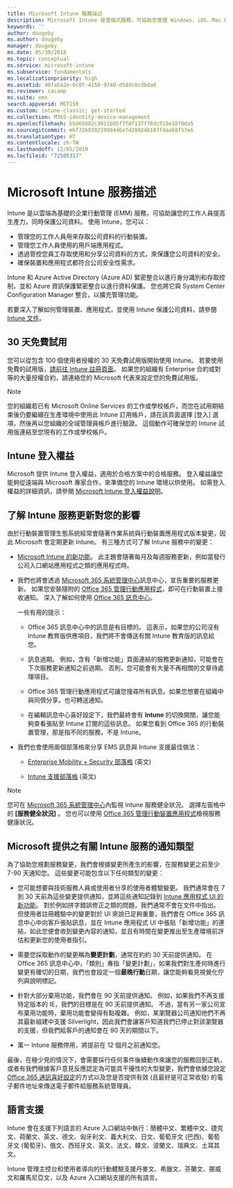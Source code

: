 ```yaml
---
title: Microsoft Intune 服務描述
description: Microsoft Intune 是雲端式服務，可協助您管理 Windows、iOS、Mac OS X、Android 和 Windows Mobile 裝置。
keywords: ''
author: dougeby
ms.author: dougeby
manager: dougeby
ms.date: 05/30/2018
ms.topic: conceptual
ms.service: microsoft-intune
ms.subservice: fundamentals
ms.localizationpriority: high
ms.assetid: 40fa5a2e-6c0f-4150-9740-d5ddc0cdbda0
ms.reviewer: cacamp
ms.suite: ems
search.appverid: MET150
ms.custom: intune-classic; get-started
ms.collection: M365-identity-device-management
ms.openlocfilehash: b5d65882c3811b05f7f8f137f76dc919e18f0da5
ms.sourcegitcommit: ebf72b038219904d6e7d20024b107f4aa68f57e6
ms.translationtype: HT
ms.contentlocale: zh-TW
ms.lasthandoff: 12/05/2019
ms.locfileid: "72505317"
---
```

# <a name="microsoft-intune-service-description"></a>Microsoft Intune 服務描述

Intune 是以雲端為基礎的企業行動管理 (EMM) 服務，可協助讓您的工作人員提高生產力，同時保護公司資料。 使用 Intune，您可以︰
* 管理您的工作人員用來存取公司資料的行動裝置。
* 管理您工作人員使用的用戶端應用程式。
* 透過管控您員工存取使用和分享公司資料的方式，來保護您公司資料的安全。
* 確保裝置和應用程式都符合公司安全性需求。

Intune 和 Azure Active Directory (Azure AD) 緊密整合以進行身分識別和存取控制，並和 Azure 資訊保護緊密整合以進行資料保護。 您也將它與 System Center Configuration Manager 整合，以擴充管理功能。

若要深入了解如何管理裝置、應用程式，並使用 Intune 保護公司資料，請參閱 [Intune 文件](../index.yml)。

## <a name="30-day-free-trial"></a>30 天免費試用
您可以從包含 100 個使用者授權的 30 天免費試用版開始使用 Intune。 若要使用免費的試用版，[請前往 Intune 註冊頁面](https://admin.microsoft.com/Signup/Signup.aspx?OfferId=40BE278A-DFD1-470a-9EF7-9F2596EA7FF9&dl=INTUNE_A&ali=1#0%20)。 如果您的組織有 Enterprise 合約或對等的大量授權合約，請連絡您的 Microsoft 代表來設定您的免費試用版。

> [!NOTE]
> 您的組織若已有 Microsoft Online Services 的工作或學校帳戶，而您在試用期結束後仍要繼續在生產環境中使用此 Intune 訂用帳戶，請在該頁面選擇 [登入]  選項，然後再以您組織的全域管理員帳戶進行驗證。 這個動作可確保您的 Intune 試用版連結至您現有的工作或學校帳戶。

<!--- For a list of settings that you can set up on mobile devices, see:

- [Enrolled device management capabilities of Microsoft Intune](introduction-intune.md)

- [Hybrid mobile device management (MDM) with System Center Configuration Manager and Microsoft Intune](/sccm/mdm/understand/hybrid-mobile-device-management)

For more about System Center Configuration Manager, see [Documentation  for System Center Configuration Manager](/sccm/index).--->
## <a name="intune-onboarding-benefit"></a>Intune 登入權益
Microsoft 提供 Intune 登入權益，適用於合格方案中的合格服務。 登入權益讓您能夠從遠端與 Microsoft 專家合作，來準備您的 Intune 環境以供使用。 如需登入權益的詳細資訊，請參閱 [Microsoft Intune 登入權益說明](http://go.microsoft.com/fwlink/?LinkId=619281)。


## <a name="learn-how-intune-service-updates-affect-you"></a>了解 Intune 服務更新對您的影響

由於行動裝置管理生態系統經常會隨著作業系統與行動裝置應用程式版本變更，因此 Microsoft 會定期更新 Intune。 有三種方式可了解 Intune 服務中的變更：

- [Microsoft Intune 的新功能](whats-new.md)。 此主題會隨著每月及每週服務更新，例如當發行公司入口網站應用程式之類的應用程式時。

- 我們也將會透過 [Microsoft 365 系統管理中心](https://admin.microsoft.com/)訊息中心，宣告重要的服務更新。 如果您安裝隨附的 [Office 365 管理行動應用程式](https://support.office.com/article/Office-365-Admin-Mobile-App-e16f6421-2a1a-4142-bf9d-9846600a060a)，即可在行動裝置上接收通知。 深入了解如何使用 [Office 365 訊息中心](https://support.office.com/client/results?Shownav=true&ns=O365ENTADMIN&version=15&ver=15&HelpID=O365E_MCManageUpdates)。

  一些有用的提示：

  - Office 365 訊息中心中的訊息是有目標的。 這表示，如果您的公司沒有 Intune 教育版供應項目，我們將不會傳送有關 Intune 教育版的訊息給您。

  - 訊息過期。 例如，含有「新增功能」頁面連結的服務更新通知，可能會在下次服務更新通知之前過期。 否則，您可能會有大量不再相關的文章待處理項目。

  - Office 365 管理行動應用程式可讓您搜尋所有訊息。如果您想要在組織中與同儕分享，也可轉送通知。

  - 在編輯訊息中心喜好設定下，我們最終會有 **Intune** 的切換開關，讓您能夠查看張貼至 Intune 訂閱的這些訊息。 如果您看到 Office 365 的行動裝置管理，那是指不同的服務，不是 Intune。

- 我們也會使用兩個部落格來分享 EMS 訊息與 Intune 支援最佳做法：

  - [Enterprise Mobility + Security 部落格](https://blogs.technet.microsoft.com/enterprisemobility/) \(英文\)

  - [Intune 支援部落格](https://blogs.technet.microsoft.com/intunesupport/) \(英文\)

> [!Note]
> 您可在 [Microsoft 365 系統管理中心](https://admin.microsoft.com)內監視 Intune 服務健全狀況。 選擇左窗格中的 **[服務健全狀況]** 。 您也可以使用 [Office 365 管理行動裝置應用程式](https://support.office.com/article/Office-365-Admin-Mobile-App-e16f6421-2a1a-4142-bf9d-9846600a060a)檢視服務健康狀況。

## <a name="types-of-notices-microsoft-provides-about-the-intune-service"></a>Microsoft 提供之有關 Intune 服務的通知類型

為了協助您規劃服務變更，我們會根據變更所產生的影響，在服務變更之前至少 7-90 天通知您。 這些變更可能包含以下任何類型的變更：

- 您可能想要與技術服務人員或使用者分享的使用者體驗變更。 我們通常會在 7 到 30 天前為這些變更提供通知，並將這些通知記錄到 [Intune 應用程式 UI 的新功能](whats-new-app-ui.md)。 對於例如拼字錯誤修正之類的問題，我們通常不會在文件中指出。 但使用者註冊體驗中的變更對於 UI 來說已足夠重要，我們會在 Office 365 訊息中心中向客戶張貼訊息，並在 Intune 應用程式 UI 中張貼「新增功能」的連結，如此您便會收到變更內容的通知，並且有時間在變更推出至生產環境前評估和更新您的使用者指引。

- 需要您採取動作的變更稱為**變更計劃**，通常在約約 30 天前提供通知。 在 Office 365 訊息中心中，「類別」專指「變更計劃」，如果我們對生產何時進行變更有確切的日期，我們也會設定一個**最晚行動**日期，讓您能夠看見視覺化佇列與說明標記。

- 針對大部分棄用功能，我們會在 90 天前提供通知。 例如，如果我們不再支援特定版本的 IE，我們的目標是在 90 天前提供通知。 不過，當有另一家公司宣布棄用功能時，棄用功能會變得有點複雜。 例如，某瀏覽器公司通知他們不再其最新組建中支援 Silverlight，因此我們會讓客戶知道我們已停止對該瀏覽器的支援，但我們給客戶的通知會在 90 天的期間以下。

- 萬一 Intune 服務停用，將提前在 12 個月之前通知您。

最後，在極少見的情況下，會需要採行任何事件後續動作來讓您的服務回到正軌，或者有我們根據客戶意見反應認定為可能具干擾性的大型變更，我們會依據您設定 [Office 365 通訊喜好設定](https://support.office.com/article/Change-your-contact-preferences-for-communications-from-Microsoft-6f70de1b-a64d-4498-bfbd-be8c83a9c0fc)的方式以及您是否提供有效 (且最好是可正常收發) 的電子郵件地址來傳送電子郵件給服務系統管理員。  


<!--- ## Choose the management solution that’s right for you
You can set up Intune in several ways to manage and help protect your company's mobile devices and computers (referred to as **devices** in this article).

- **Intune stand-alone configuration.** Use the web-based admin console in Intune to manage devices in your organization. Intune can be used without any on-premises IT infrastructure. If you use Intune with Active Directory Domain Services, you can use domain user accounts that you manage with Domain Services with Intune.

- **Intune with System Center Configuration Manager.** Use the Configuration Manager management console to manage computers and mobile devices in your enterprise. This configuration can help you to manage all your organization’s devices through a single console, the Configuration Manager Admin Console. Configuration Manager supports large numbers of mobile devices, servers, and computers. For more about Configuration Manager, see [Hybrid mobile device management (MDM) with System Center Configuration Manager and Microsoft Intune](/sccm/mdm/understand/hybrid-mobile-device-management). For more help deciding which approach is right for you, see [Choose between Microsoft Intune standalone and hybrid mobile device management with Configuration Manager](/sccm/mdm/understand/choose-between-standalone-intune-and-hybrid-mobile-device-management).--->

## <a name="language-support"></a>語言支援
Intune 會在支援下列語言的 Azure 入口網站中執行：簡體中文、繁體中文、捷克文、荷蘭文、英文、德文、匈牙利文、義大利文、日文、葡萄牙文 (巴西)、葡萄牙文 (葡萄牙)、俄文、西班牙文、英文、法文、韓文、波蘭文、瑞典文、土耳其文。

Intune 管理主控台和使用者導向的行動體驗支援丹麥文、希臘文、芬蘭文、挪威文和羅馬尼亞文，以及 Azure 入口網站支援的所有語言。

<!--- ## Learn more about Intune
Use these resources to learn more about Intune:

- The [Microsoft Intune Trust Center](https://www.microsoft.com/server-cloud/products/intune-trust-center/) provides information about the security, privacy, and compliance practices of Intune, and it describes some of Intune's certifications.

- [Enrolled device management capabilities of Microsoft Intune](introduction-intune.md)--->
